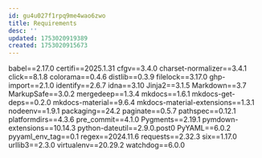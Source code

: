 ```yaml
---
id: gu4u027f1rpq9me4wao6zwo
title: Requirements
desc: ''
updated: 1753020919389
created: 1753020915673
---
```

babel==2.17.0
certifi==2025.1.31
cfgv==3.4.0
charset-normalizer==3.4.1
click==8.1.8
colorama==0.4.6
distlib==0.3.9
filelock==3.17.0
ghp-import==2.1.0
identify==2.6.7
idna==3.10
Jinja2==3.1.5
Markdown==3.7
MarkupSafe==3.0.2
mergedeep==1.3.4
mkdocs==1.6.1
mkdocs-get-deps==0.2.0
mkdocs-material==9.6.4
mkdocs-material-extensions==1.3.1
nodeenv==1.9.1
packaging==24.2
paginate==0.5.7
pathspec==0.12.1
platformdirs==4.3.6
pre_commit==4.1.0
Pygments==2.19.1
pymdown-extensions==10.14.3
python-dateutil==2.9.0.post0
PyYAML==6.0.2
pyyaml_env_tag==0.1
regex==2024.11.6
requests==2.32.3
six==1.17.0
urllib3==2.3.0
virtualenv==20.29.2
watchdog==6.0.0
